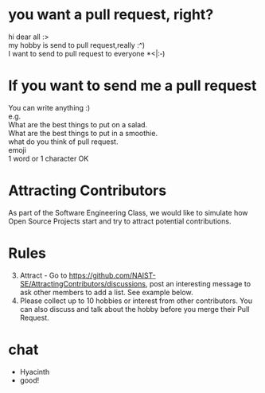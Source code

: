 # you want a pull request, right?
hi dear all :>  
my hobby is send to pull request,really :^)  
I want to send to pull request to everyone *<|:‑)  
  
# If you want to send me a pull request
You can write anything :)  
e.g.  
What are the best things to put on a salad.  
What are the best things to put in a smoothie.  
what do you think of pull request.  
emoji  
1 word or 1 character OK  
  
# Attracting Contributors
As part of the Software Engineering Class, we would like to simulate how Open Source Projects start and try to attract potential contributions.

# Rules
3. Attract - Go to https://github.com/NAIST-SE/AttractingContributors/discussions, post an interesting message to ask other members to add a list. See example below.
4. Please collect up to 10 hobbies or interest from other contributors. You can also discuss and talk about the hobby before you merge their Pull Request.

# chat
 * Hyacinth
 * good!






